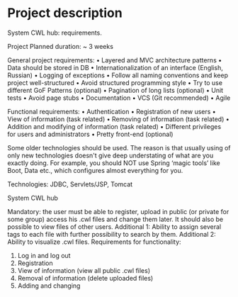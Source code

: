 # Project description

System CWL hub: requirements.

Project Planned duration: ~ 3 weeks

General project requirements:
• Layered and MVC architecture patterns
• Data should be stored in DB
• Internationalization of an interface (English, Russian)
• Logging of exceptions • Follow all naming conventions and keep project well-structured
• Avoid structured programming style
• Try to use different GoF Patterns (optional)
• Pagination of long lists (optional)
• Unit tests
• Avoid page stubs
• Documentation
• VCS (Git recommended)
• Agile

Functional requirements:
• Authentication
• Registration of new users
• View of information (task related)
• Removing of information (task related)
• Addition and modifying of information (task related)
• Different privileges for users and administrators
• Pretty front-end (optional)

Some older technologies should be used.
The reason is that usually using of only new technologies doesn't give deep understating of what are you exactly doing.
For example, you should NOT use Spring ‘magic tools’ like Boot, Data etc., which configures almost everything for you.

Technologies: JDBC, Servlets/JSP, Tomcat

System CWL hub

Mandatory: the user must be able to register, upload in public (or private for some group) access his .cwl files and change them later.
It should also be possible to view files of other users.
Additional 1: Ability to assign several tags to each file with further possibility to search by them.
Additional 2: Ability to visualize .cwl files.
Requirements for functionality:
1. Log in and log out
2. Registration
3. View of information (view all public .cwl files)
4. Removal of information (delete uploaded files)
5. Adding and changing